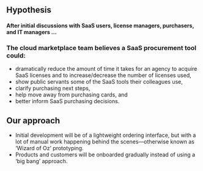 ## Hypothesis
#### After initial discussions with SaaS users, license managers, purchasers, and IT managers ...
### The cloud marketplace team believes a SaaS procurement tool could:
* dramatically reduce the amount of time it takes for an agency to acquire SaaS licenses and to increase/decrease the number of licenses used,
* show public servants some of the SaaS tools their colleagues use,
* clarify purchasing next steps,
* help move away from purchasing cards, and
* better inform SaaS purchasing decisions.


## Our approach
* Initial development will be of a lightweight ordering interface, but with a lot of manual work happening behind the scenes—otherwise known as ‘Wizard of Oz’ prototyping.
* Products and customers will be onboarded gradually instead of using a ‘big bang’ approach.
